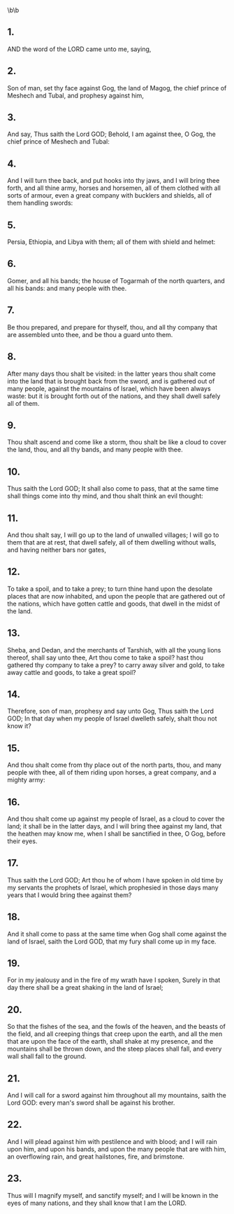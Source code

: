 \b\b
## 1.
AND the word of the LORD came unto me, saying,
## 2.
Son of man, set thy face against Gog, the land of Magog, the chief prince of Meshech and Tubal, and prophesy against him,
## 3.
And say, Thus saith the Lord GOD; Behold, I am against thee, O Gog, the chief prince of Meshech and Tubal:
## 4.
And I will turn thee back, and put hooks into thy jaws, and I will bring thee forth, and all thine army, horses and horsemen, all of them clothed with all sorts of armour, even a great company with bucklers and shields, all of them handling swords:
## 5.
Persia, Ethiopia, and Libya with them; all of them with shield and helmet:
## 6.
Gomer, and all his bands; the house of Togarmah of the north quarters, and all his bands: and many people with thee.
## 7.
Be thou prepared, and prepare for thyself, thou, and all thy company that are assembled unto thee, and be thou a guard unto them.
## 8.
After many days thou shalt be visited: in the latter years thou shalt come into the land that is brought back from the sword, and is gathered out of many people, against the mountains of Israel, which have been always waste: but it is brought forth out of the nations, and they shall dwell safely all of them.
## 9.
Thou shalt ascend and come like a storm, thou shalt be like a cloud to cover the land, thou, and all thy bands, and many people with thee.
## 10.
Thus saith the Lord GOD; It shall also come to pass, that at the same time shall things come into thy mind, and thou shalt think an evil thought:
## 11.
And thou shalt say, I will go up to the land of unwalled villages; I will go to them that are at rest, that dwell safely, all of them dwelling without walls, and having neither bars nor gates,
## 12.
To take a spoil, and to take a prey; to turn thine hand upon the desolate places that are now inhabited, and upon the people that are gathered out of the nations, which have gotten cattle and goods, that dwell in the midst of the land.
## 13.
Sheba, and Dedan, and the merchants of Tarshish, with all the young lions thereof, shall say unto thee, Art thou come to take a spoil?  hast thou gathered thy company to take a prey?  to carry away silver and gold, to take away cattle and goods, to take a great spoil?
## 14.
Therefore, son of man, prophesy and say unto Gog, Thus saith the Lord GOD; In that day when my people of Israel dwelleth safely, shalt thou not know it?
## 15.
And thou shalt come from thy place out of the north parts, thou, and many people with thee, all of them riding upon horses, a great company, and a mighty army:
## 16.
And thou shalt come up against my people of Israel, as a cloud to cover the land; it shall be in the latter days, and I will bring thee against my land, that the heathen may know me, when I shall be sanctified in thee, O Gog, before their eyes.
## 17.
Thus saith the Lord GOD; Art thou he of whom I have spoken in old time by my servants the prophets of Israel, which prophesied in those days many years that I would bring thee against them?
## 18.
And it shall come to pass at the same time when Gog shall come against the land of Israel, saith the Lord GOD, that my fury shall come up in my face.
## 19.
For in my jealousy and in the fire of my wrath have I spoken, Surely in that day there shall be a great shaking in the land of Israel;
## 20.
So that the fishes of the sea, and the fowls of the heaven, and the beasts of the field, and all creeping things that creep upon the earth, and all the men that are upon the face of the earth, shall shake at my presence, and the mountains shall be thrown down, and the steep places shall fall, and every wall shall fall to the ground.
## 21.
And I will call for a sword against him throughout all my mountains, saith the Lord GOD: every man's sword shall be against his brother.
## 22.
And I will plead against him with pestilence and with blood; and I will rain upon him, and upon his bands, and upon the many people that are with him, an overflowing rain, and great hailstones, fire, and brimstone.
## 23.
Thus will I magnify myself, and sanctify myself; and I will be known in the eyes of many nations, and they shall know that I am the LORD.
